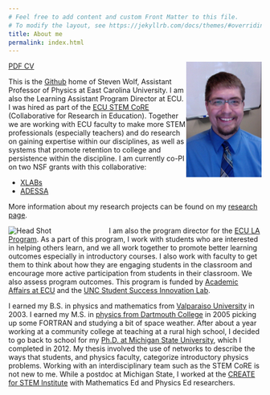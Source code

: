 ```yaml
---
# Feel free to add content and custom Front Matter to this file.
# To modify the layout, see https://jekyllrb.com/docs/themes/#overriding-theme-defaults
title: About me
permalink: index.html
---
```


<img src="./images/swolfHeadVert.jpg" width="150" alt="Head Shot" align="right" style="padding 10px;"/>

[PDF CV](./files/swolfCV.pdf)

This is the [Github](github.com) home of Steven Wolf, Assistant Professor of Physics at East Carolina University.  I am also the Learning Assistant Program Director at ECU.  I was hired as part of the [ECU STEM CoRE](https://stemcore.ecu.edu) (Collaborative for Research in Education).  Together we are working with ECU faculty to make more STEM professionals (especially teachers) and do research on gaining expertise within our disciplines, as well as systems that promote retention to college and persistence within the discipline.  I am currently co-PI on two NSF grants with this collaborative:
- [XLABs](https://stemcore.ecu.edu/2019/03/26/xlabs/)
- [ADESSA](https://stemcore.ecu.edu/2019/03/25/adessa/)

More information about my research projects can be found on my [research page](research.html).

[<img src="https://laprogram.ecu.edu/wp-content/pv-uploads/sites/2355/2019/10/LA-Program-By-the-Numbers-page-001-1-1024x576.jpg" width="200" alt="Head Shot" align="left" style="padding 5px;"/>](https://laprogram.ecu.edu/)

I am also the program director for the [ECU LA Program](https://laprogram.ecu.edu/).  As a part of this program, I work with students who are interested in helping others learn, and we all work together to promote better learning outcomes especially in introductory courses.  I also work with faculty to get them to think about how they are engaging students in the classroom and encourage more active participation from students in their classroom.  We also assess program outcomes.  This program is funded by [Academic Affairs at ECU](https://www.ecu.edu/cs-acad/aa/) and the [UNC Student Success Innovation Lab](https://www.northcarolina.edu/research-initiatives/student-success-innovation-lab-ssil).

I earned my B.S. in physics and mathematics from [Valparaiso University](https://www.valpo.edu/physics-astronomy/) in 2003.  I earned my M.S. in [physics from Dartmouth College](https://physics.dartmouth.edu/) in 2005 picking up some FORTRAN and studying a bit of space weather.  After about a year working at a community college at teaching at a rural high school, I decided to go back to school for my [Ph.D. at Michigan State University](https://www.pa.msu.edu/), which I completed in 2012.  My thesis involved the use of networks to describe the ways that students, and physics faculty, categorize introductory physics problems.  Working with an interdisciplinary team such as the STEM CoRE is not new to me.  While a postdoc at Michigan State, I worked at the [CREATE for STEM Institute](http://create4stem.msu.edu) with Mathematics Ed and Physics Ed researchers.
